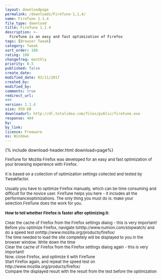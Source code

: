 ```yaml
---
layout: downloadpage
permalink: /downloads/FireTune-1,1,4/
name: FireTune 1.1.4
file_type: download
title: FireTune 1.1.4
description: >-
  FireTune is an easy and fast optimization of Firefox
tags: [Browser Tweak]
category: Tweak
sort_order: 100
rating: 100
changefreq: monthly
priority: 0.5
published: false
create_date: 
modified_date: 03/11/2017
created_by: 
modified_by: 
comments: true
redirect_url: 
### 
version: 1.1.4
size: 959 KB
downloadurl: http://dl.totalidea.com/files/public/firetune.exe
response: 404
by: 
by_link: 
licence: Freeware
os: Windows
---
```


{% include download-header.html download=page%}

<p style="fix-download-text !important">
<p><font size="2">FireTune for Mozilla Firefox was developed for an easy and fast optimization of your browsing experience with Firefox. <br />
<br />
It is based on a collection of optimization settings collected and tested by Tweakfactor. <br />
<br />
Usually you have to optimize Firefox manually, which can be time consuming and difficult for the novice user. FireTune helps you here - it includes all the performanceoptimizations. The only thing you must do is: make your selection.FireTune does the work for you.<br />
<br />
<span><strong>How to tell whether Firefox is faster after optimizing it:</strong></span><br />
<br />
Clear the cache of Firefox from the Firefox settings dialog - this is very important! <br />
Before you optimize Firefox, navigate tohttp://www.numion.com/stopwatch/ and do a speed test onhttp://www.mozilla.org/products/firefox/ <br />
The time needed to load the site completely will be displayed to you in the browser window. Write down the time <br />
Clear the cache of Firefox from the Firefox settings dialog again - this is very important! <br />
Now, close Firefox, and optimize it with FireTune <br />
Start Firefox again, and repeat the speed test on http://www.mozilla.org/products/firefox/ <br />
Compare the displayed result with the result from the test before the optimization<br />
</font></p></p>
